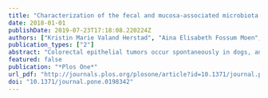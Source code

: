 ```yaml
---
title: "Characterization of the fecal and mucosa-associated microbiota in dogs with colorectal epithelial tumors"
date: 2018-01-01
publishDate: 2019-07-23T17:18:08.220224Z
authors: ["Kristin Marie Valand Herstad", "Aina Elisabeth Fossum Moen", "John Christian Gaby", "Lars Moe", "Ellen Skancke"]
publication_types: ["2"]
abstract: "Colorectal epithelial tumors occur spontaneously in dogs, and the pathogenesis seems to parallel that of humans. The development of human colorectal tumorigenesis has been linked to alterations in the composition of the intestinal microbiota. This study characterized the fecal- and mucosa-associated microbiota in dogs with colorectal epithelial tumors (n = 10). The fecal microbiota was characterized by 16S rDNA analysis and compared with that of control dogs (n = 13). We also determined the mucosa-associated microbiota composition in colonic tumor tissue (n = 8) and in adjacent non-tumor tissue (n = 5) by 16S rDNA- and rRNA profiling. The fecal microbial community structure in dogs with tumors was different from that of control samples and was distinguished by oligotypes affiliated with Enterobacteriaceae, Bacteroides, Helicobacter, Porphyromonas, Peptostreptococcus and Streptococcus, and lower abundance of Ruminococcaceae, Slackia, Clostridium XI and Faecalibacterium. The overall community structure and populations of mucosal bacteria were not different based on either the 16S rDNA or the 16S rRNA profile in tumor tissue vs. adjacent non-tumor tissue. However, the proportion of live, potentially active bacteria appeared to be higher in non-tumor tissue compared with tumor tissue and included Slackia, Roseburia, unclass. Ruminococcaeceae, unclass. Lachnospiraceae and Oscillibacter. Colorectal tumors are rarely diagnosed in dogs, but despite this limitation, we were able to show that dogs with colorectal tumors have distinct fecal microbiota profiles. These initial results support the need for future case-control studies that are adequately powered, as well as age-matched and breed-matched, in order to evaluate the influence of bacteria on colorectal cancer etiopathogenesis and to determine whether the bacteria may have potential as biomarkers in clinical settings."
featured: false
publication: "*Plos One*"
url_pdf: "http://journals.plos.org/plosone/article?id=10.1371/journal.pone.0198342"
doi: "10.1371/journal.pone.0198342"
---
```


